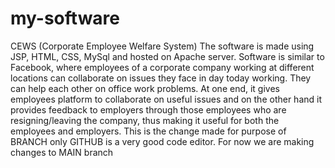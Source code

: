 # my-software
CEWS (Corporate Employee Welfare System)
The software is made using JSP, HTML, CSS, MySql and hosted on Apache server. Software is similar to Facebook, where employees of a corporate company working at different locations can collaborate on issues they face in day today working. They can help each other on office work problems. At one end, it gives employees platform to collaborate on useful issues and on the other hand it provides feedback to employers through those employees who are resigning/leaving the company, thus making it useful for both the employees and employers. 
This is the change made for purpose of BRANCH only
GITHUB is a very good code editor. For now we are making changes to MAIN branch
